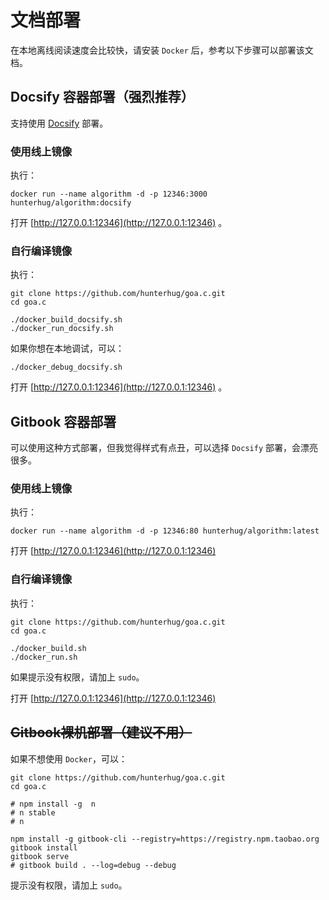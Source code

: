 # 文档部署

在本地离线阅读速度会比较快，请安装 `Docker` 后，参考以下步骤可以部署该文档。

## Docsify 容器部署（强烈推荐）

支持使用 [Docsify](https://docsify.js.org/#/zh-cn/quickstart) 部署。

### 使用线上镜像

执行：

```
docker run --name algorithm -d -p 12346:3000 hunterhug/algorithm:docsify
```

打开 [http://127.0.0.1:12346](http://127.0.0.1:12346) 。

### 自行编译镜像

执行：

```
git clone https://github.com/hunterhug/goa.c.git
cd goa.c

./docker_build_docsify.sh
./docker_run_docsify.sh
```

如果你想在本地调试，可以：

```
./docker_debug_docsify.sh
```

打开 [http://127.0.0.1:12346](http://127.0.0.1:12346) 。

## Gitbook 容器部署

可以使用这种方式部署，但我觉得样式有点丑，可以选择 `Docsify` 部署，会漂亮很多。

### 使用线上镜像

执行：

```
docker run --name algorithm -d -p 12346:80 hunterhug/algorithm:latest
```

打开 [http://127.0.0.1:12346](http://127.0.0.1:12346)

### 自行编译镜像

执行：

```
git clone https://github.com/hunterhug/goa.c.git
cd goa.c

./docker_build.sh
./docker_run.sh
```

如果提示没有权限，请加上 `sudo`。

打开 [http://127.0.0.1:12346](http://127.0.0.1:12346)

## <del>Gitbook裸机部署（建议不用）</del>

如果不想使用 `Docker`，可以：

```
git clone https://github.com/hunterhug/goa.c.git
cd goa.c

# npm install -g  n
# n stable
# n

npm install -g gitbook-cli --registry=https://registry.npm.taobao.org
gitbook install
gitbook serve
# gitbook build . --log=debug --debug
```

提示没有权限，请加上 `sudo`。